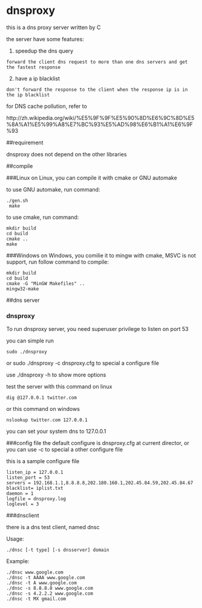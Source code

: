 dnsproxy
=======

this is a dns proxy server written by C

the server have some features:
  1. speedup the dns query

    forward the client dns request to more than one dns servers and get the fastest response
  2. have a ip blacklist
  
    don't forward the response to the client when the response ip is in the ip blacklist
  
for DNS cache pollution, refer to
<link>http://zh.wikipedia.org/wiki/%E5%9F%9F%E5%90%8D%E6%9C%8D%E5%8A%A1%E5%99%A8%E7%BC%93%E5%AD%98%E6%B1%A1%E6%9F%93</link>

##requirement


 dnsproxy does not depend on the other libraries
 

##compile

###Linux
on Linux, you can compile it with cmake or GNU automake

to use GNU automake, run command:

    ./gen.sh
     make

to use cmake, run command:

    mkdir build
    cd build
    cmake ..
    make
 
###Windows
on Windows, you comilie it to mingw with cmake, MSVC is not support, run follow command to compile:

    mkdir build
    cd build
    cmake -G "MinGW Makefiles" ..
    mingw32-make
    
##dns server

### dnsproxy

To run dnsproxy server, you need superuser privilege to listen on port 53

you can simple run

    sudo ./dnsproxy

or sudo ./dnsproxy -c dnsproxy.cfg to special a configure file

use ./dnsproxy -h to show more options
    
test the server with this command on linux

    dig @127.0.0.1 twitter.com
or this command on windows

    nslookup twitter.com 127.0.0.1
            
you can set your system dns to 127.0.0.1

###config file
the default configure is dnsproxy.cfg at current director, or you can use -c to special a other configure file

this is a sample configure file

    listen_ip = 127.0.0.1
    listen_port = 53
    servers = 192.168.1.1,8.8.8.8,202.180.160.1,202.45.84.59,202.45.84.67
    blacklist= iplist.txt
    daemon = 1
    logfile = dnsproxy.log
    loglevel = 3
    
###dnsclient

there is a dns test client, named dnsc

Usage:

    ./dnsc [-t type] [-s dnsserver] domain

Example:

    ./dnsc www.google.com
    ./dnsc -t AAAA www.google.com
    ./dnsc -t A www.google.com
    ./dnsc -s 8.8.8.8 www.google.com
    ./dnsc -s 4.2.2.2 www.google.com
    ./dnsc -t MX gmail.com
